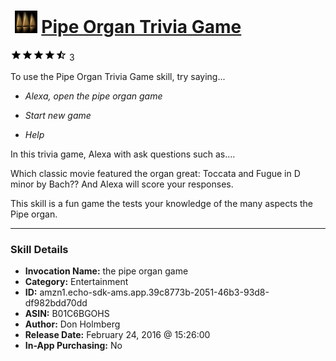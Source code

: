 # &nbsp;<img src="skill_icon" alt="Pipe Organ Trivia Game icon" width="36"> [Pipe Organ Trivia Game](http://alexa.amazon.com/#skills/amzn1.echo-sdk-ams.app.39c8773b-2051-46b3-93d8-df982bdd70dd)
![4.5 stars](../../images/ic_star_black_18dp_1x.png)![4.5 stars](../../images/ic_star_black_18dp_1x.png)![4.5 stars](../../images/ic_star_black_18dp_1x.png)![4.5 stars](../../images/ic_star_black_18dp_1x.png)![4.5 stars](../../images/ic_star_half_black_18dp_1x.png) 3

To use the Pipe Organ Trivia Game skill, try saying...

* *Alexa, open the pipe organ game*

* *Start new game*

* *Help*

In this trivia game, Alexa with ask questions such as.... 

Which classic movie featured the organ great: Toccata and Fugue in D minor by Bach??  And Alexa will score your responses.

This skill is a fun game the tests your knowledge of the many aspects the Pipe organ.

***

### Skill Details

* **Invocation Name:** the pipe organ game
* **Category:** Entertainment
* **ID:** amzn1.echo-sdk-ams.app.39c8773b-2051-46b3-93d8-df982bdd70dd
* **ASIN:** B01C6BGOHS
* **Author:** Don Holmberg
* **Release Date:** February 24, 2016 @ 15:26:00
* **In-App Purchasing:** No
